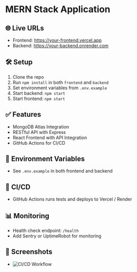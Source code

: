 
# MERN Stack Application

## 🌐 Live URLs
- Frontend: https://your-frontend.vercel.app
- Backend: https://your-backend.onrender.com

## 🛠️ Setup
1. Clone the repo
2. Run `npm install` in both `frontend` and `backend`
3. Set environment variables from `.env.example`
4. Start backend: `npm start`
5. Start frontend: `npm start`

## ✅ Features
- MongoDB Atlas Integration
- RESTful API with Express
- React Frontend with API Integration
- GitHub Actions for CI/CD

## 🔧 Environment Variables
- See `.env.example` in both frontend and backend

## 🧪 CI/CD
- GitHub Actions runs tests and deploys to Vercel / Render

## 📊 Monitoring
- Health check endpoint: `/health`
- Add Sentry or UptimeRobot for monitoring

## 📸 Screenshots
- ![CI/CD Workflow](./screenshots/ci-cd.png)
